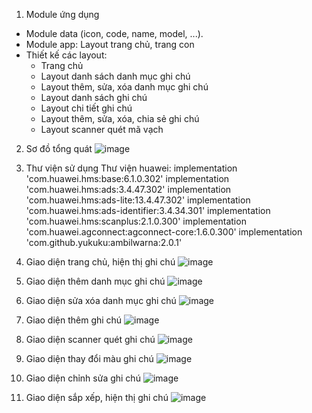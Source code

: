1. Module ứng dụng
  - Module data (icon, code, name, model, ...).
  - Module app: Layout trang chủ, trang con
  - Thiết kế các layout:
     + Trang chủ
     + Layout danh sách danh mục ghi chú
     + Layout thêm, sửa, xóa danh mục ghi chú
     + Layout danh sách ghi chú
     + Layout chi tiết ghi chú
     + Layout thêm, sửa, xóa, chia sẻ ghi chú
     + Layout scanner quét mã vạch

2. Sơ đồ tổng quát
![image](https://user-images.githubusercontent.com/57097137/210137262-778f5eda-eed0-494a-b4af-eb382e11db26.png)

3. Thư viện sử dụng
  Thư viện huawei:
    implementation 'com.huawei.hms:base:6.1.0.302'
    implementation 'com.huawei.hms:ads:3.4.47.302'
    implementation 'com.huawei.hms:ads-lite:13.4.47.302'
    implementation 'com.huawei.hms:ads-identifier:3.4.34.301'
    implementation 'com.huawei.hms:scanplus:2.1.0.300'
    implementation 'com.huawei.agconnect:agconnect-core:1.6.0.300'
    implementation 'com.github.yukuku:ambilwarna:2.0.1'

4. Giao diện trang chủ, hiện thị ghi chú
![image](https://user-images.githubusercontent.com/57097137/210137314-ce7ca226-1b17-4a76-aa8a-36eaa91707fa.png)

5. Giao diện thêm danh mục ghi chú
![image](https://user-images.githubusercontent.com/57097137/210137320-c21b67ba-2b56-4269-8044-6df2d1e463b2.png)
 
6. Giao diện sửa xóa danh mục ghi chú
![image](https://user-images.githubusercontent.com/57097137/210137327-c3890615-66f4-4c06-bdd9-685c5c79319c.png)

7. Giao diện thêm ghi chú 
![image](https://user-images.githubusercontent.com/57097137/210137331-55ca373e-1c53-4a9f-80da-38b8784cb80b.png)

8. Giao diện scanner quét ghi chú
![image](https://user-images.githubusercontent.com/57097137/210137333-ccf53b9b-52a5-47bc-b757-e8652e13aef3.png)

9. Giao diện thay đổi màu ghi chú
![image](https://user-images.githubusercontent.com/57097137/210137337-3a3fb564-68d4-4879-9a0a-9e62cf96f85a.png)

10. Giao diện chỉnh sửa ghi chú
![image](https://user-images.githubusercontent.com/57097137/210137339-0dc6ac14-7b48-4804-9b7f-d923a41ed73e.png)

11. Giao diện sắp xếp, hiện thị ghi chú
![image](https://user-images.githubusercontent.com/57097137/210137341-4b54de23-eed5-4462-b8fc-b2fc0c868553.png) 
